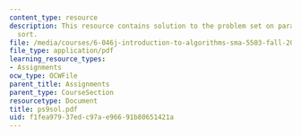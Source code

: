 ```yaml
---
content_type: resource
description: This resource contains solution to the problem set on parallel merge
  sort.
file: /media/courses/6-046j-introduction-to-algorithms-sma-5503-fall-2005/f1fea97937edc97ae96691b80651421a_ps9sol.pdf
file_type: application/pdf
learning_resource_types:
- Assignments
ocw_type: OCWFile
parent_title: Assignments
parent_type: CourseSection
resourcetype: Document
title: ps9sol.pdf
uid: f1fea979-37ed-c97a-e966-91b80651421a
---
```

